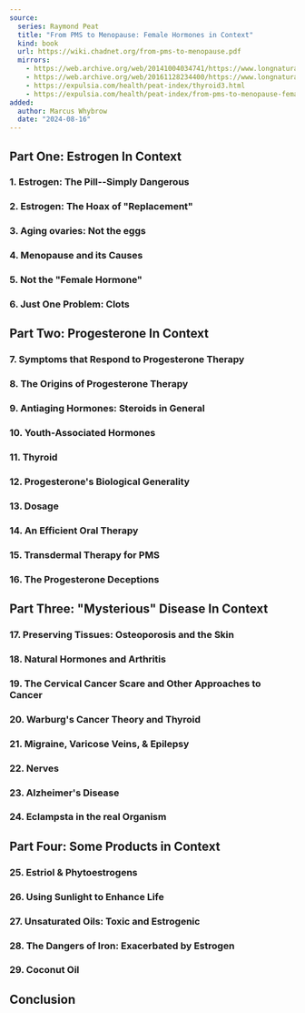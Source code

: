 ```yaml
---
source:
  series: Raymond Peat
  title: "From PMS to Menopause: Female Hormones in Context"
  kind: book
  url: https://wiki.chadnet.org/from-pms-to-menopause.pdf
  mirrors:
    - https://web.archive.org/web/20141004034741/https://www.longnaturalhealth.com/health-articles/progesterone
    - https://web.archive.org/web/20161128234400/https://www.longnaturalhealth.com/health-articles/thyroid
    - https://expulsia.com/health/peat-index/thyroid3.html
    - https://expulsia.com/health/peat-index/from-pms-to-menopause-females-hormones-in-context.pdf
added:
  author: Marcus Whybrow
  date: "2024-08-16"
---
```


## Part One: Estrogen In Context 

### 1. Estrogen: The Pill--Simply Dangerous

### 2. Estrogen: The Hoax of "Replacement"

### 3. Aging ovaries: Not the eggs

### 4. Menopause and its Causes

### 5. Not the "Female Hormone"

### 6. Just One Problem: Clots

## Part Two: Progesterone In Context 

### 7. Symptoms that Respond to Progesterone Therapy

### 8. The Origins of Progesterone Therapy 

### 9. Antiaging Hormones: Steroids in General

### 10. Youth-Associated Hormones

### 11. Thyroid

### 12. Progesterone's Biological Generality

### 13. Dosage

### 14. An Efficient Oral Therapy

### 15. Transdermal Therapy for PMS

### 16. The Progesterone Deceptions

## Part Three: "Mysterious" Disease In Context

### 17. Preserving Tissues: Osteoporosis and the Skin

### 18. Natural Hormones and Arthritis

### 19. The Cervical Cancer Scare and Other Approaches to Cancer

### 20. Warburg's Cancer Theory and Thyroid

### 21. Migraine, Varicose Veins, & Epilepsy

### 22. Nerves

### 23. Alzheimer's Disease

### 24. Eclampsta in the real Organism

## Part Four: Some Products in Context

### 25. Estriol & Phytoestrogens

### 26. Using Sunlight to Enhance Life

### 27. Unsaturated Oils: Toxic and Estrogenic

### 28. The Dangers of Iron: Exacerbated by Estrogen

### 29. Coconut Oil 

## Conclusion
